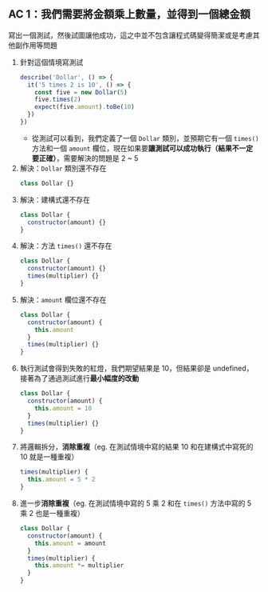 ## AC 1：我們需要將金額乘上數量，並得到一個總金額

寫出一個測試，然後試圖讓他成功，這之中並不包含讓程式碼變得簡潔或是考慮其他副作用等問題

1. 針對這個情境寫測試
   ```js
   describe('Dollar', () => {
     it('5 times 2 is 10', () => {
       const five = new Dollar(5)
       five.times(2)
       expect(five.amount).toBe(10)
     })
   })
   ```
   - 從測試可以看到，我們定義了一個 `Dollar` 類別，並預期它有一個 `times()` 方法和一個 `amount` 欄位，現在如果要**讓測試可以成功執行（結果不一定要正確）**，需要解決的問題是 2 ~ 5
2. 解決：`Dollar` 類別還不存在
   ```js
   class Dollar {}
   ```
3. 解決：建構式還不存在
   ```js
   class Dollar {
     constructor(amount) {}
   }
   ```
4. 解決：方法 `times()` 還不存在
   ```js
   class Dollar {
     constructor(amount) {}
     times(multiplier) {}
   }
   ```
5. 解決：`amount` 欄位還不存在
   ```js
   class Dollar {
     constructor(amount) {
       this.amount
     }
     times(multiplier) {}
   }
   ```
6. 執行測試會得到失敗的紅燈，我們期望結果是 10，但結果卻是 undefined，接著為了通過測試進行**最小幅度的改動**
   ```js
   class Dollar {
     constructor(amount) {
       this.amount = 10
     }
     times(multiplier) {}
   }
   ```
7. 將邏輯拆分，**消除重複**（eg. 在測試情境中寫的結果 10 和在建構式中寫死的 10 就是一種重複）
   ```js
   times(multiplier) {
     this.amount = 5 * 2
   }
   ```
8. 進一步**消除重複**（eg. 在測試情境中寫的 5 乘 2 和在 `times()` 方法中寫的 5 乘 2 也是一種重複）
   ```js
   class Dollar {
     constructor(amount) {
       this.amount = amount
     }
     times(multiplier) {
       this.amount *= multiplier
     }
   }
   ```
